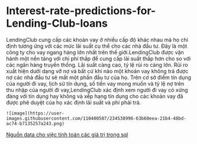 # Interest-rate-predictions-for-Lending-Club-loans

LendingClub cung cấp các khoản vay ở nhiều cấp độ khác nhau mà họ chỉ định tương ứng với các mức lãi suất cụ thể cho các nhà đầu tư. Đây là một công ty cho vay ngang hàng lớn nhất trên thế giới.LendingClub được vận hành một nền tảng với chi phí thấp để cung cấp lãi suất thấp hơn cho so với các ngân hàng truyền thống. Lãi suất càng cao, tỷ lệ rủi ro càng lớn. Rủi ro xuất hiện dưới dạng vỡ nợ và bất cứ khi nào một khoản vay không trả được nợ các nhà đầu tư sẽ mất một phần đầu tư của họ. Trên cơ sở điểm tín dụng của người đi vay, lịch sử tín dụng, số tiền vay mong muốn và tỷ lệ nợ trên thu nhập của người đi vay,LendingClub xác định xem người đi vay có xứng đáng với tín dụng hay không và xếp hạng tín dụng cho các khoản vay đã được phê duyệt của họ xác định lãi suất và phí phải trả.


    ![image](https://user-images.githubusercontent.com/110400587/234538996-63b60eea-21b4-48bd-ac74-b7135257a243.png)        

[Nguồn data cho việc tính toán các giá trị trong sql](https://www.dropbox.com/sh/xhy2fzjdvg3ykhy/AADAVKH9tgD_dWh6TZtOd34ia?dl=0&preview=casestudy.csv)
